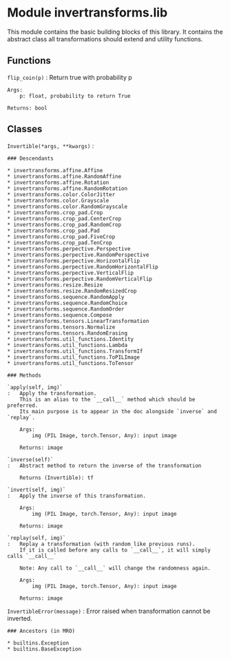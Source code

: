 Module invertransforms.lib
==========================
This module contains the basic building blocks of this library.
It contains the abstract class all transformations should extend
and utility functions.

Functions
---------

    
`flip_coin(p)`
:   Return true with probability p
    
    Args:
        p: float, probability to return True
    
    Returns: bool

Classes
-------

`Invertible(*args, **kwargs)`
:   

    ### Descendants

    * invertransforms.affine.Affine
    * invertransforms.affine.RandomAffine
    * invertransforms.affine.Rotation
    * invertransforms.affine.RandomRotation
    * invertransforms.color.ColorJitter
    * invertransforms.color.Grayscale
    * invertransforms.color.RandomGrayscale
    * invertransforms.crop_pad.Crop
    * invertransforms.crop_pad.CenterCrop
    * invertransforms.crop_pad.RandomCrop
    * invertransforms.crop_pad.Pad
    * invertransforms.crop_pad.FiveCrop
    * invertransforms.crop_pad.TenCrop
    * invertransforms.perpective.Perspective
    * invertransforms.perpective.RandomPerspective
    * invertransforms.perpective.HorizontalFlip
    * invertransforms.perpective.RandomHorizontalFlip
    * invertransforms.perpective.VerticalFlip
    * invertransforms.perpective.RandomVerticalFlip
    * invertransforms.resize.Resize
    * invertransforms.resize.RandomResizedCrop
    * invertransforms.sequence.RandomApply
    * invertransforms.sequence.RandomChoice
    * invertransforms.sequence.RandomOrder
    * invertransforms.sequence.Compose
    * invertransforms.tensors.LinearTransformation
    * invertransforms.tensors.Normalize
    * invertransforms.tensors.RandomErasing
    * invertransforms.util_functions.Identity
    * invertransforms.util_functions.Lambda
    * invertransforms.util_functions.TransformIf
    * invertransforms.util_functions.ToPILImage
    * invertransforms.util_functions.ToTensor

    ### Methods

    `apply(self, img)`
    :   Apply the transformation.
        This is an alias to the `__call__` method which should be preferred.
        Its main purpose is to appear in the doc alongside `inverse` and `replay`.
        
        Args:
            img (PIL Image, torch.Tensor, Any): input image
        
        Returns: image

    `inverse(self)`
    :   Abstract method to return the inverse of the transformation
        
        Returns (Invertible): tf

    `invert(self, img)`
    :   Apply the inverse of this transformation.
        
        Args:
            img (PIL Image, torch.Tensor, Any): input image
        
        Returns: image

    `replay(self, img)`
    :   Replay a transformation (with random like previous runs).
        If it is called before any calls to `__call__`, it will simply calls `__call__`
        
        Note: Any call to `__call__` will change the randomness again.
        
        Args:
            img (PIL Image, torch.Tensor, Any): input image
        
        Returns: image

`InvertibleError(message)`
:   Error raised when transformation cannot be inverted.

    ### Ancestors (in MRO)

    * builtins.Exception
    * builtins.BaseException